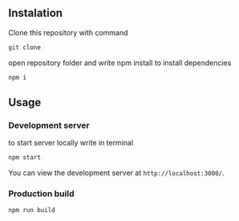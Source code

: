 ## Instalation

Clone this repository with command

```bash
git clone
```

open repository folder and write npm install to install dependencies

```bash
npm i
```

## Usage

### Development server
to start server locally write in terminal

```bash
npm start
```

You can view the development server at `http://localhost:3000/`.

### Production build

```bash
npm run build
```
